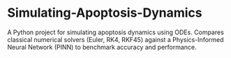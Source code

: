 # Simulating-Apoptosis-Dynamics
A Python project for simulating apoptosis dynamics using ODEs. Compares classical numerical solvers (Euler, RK4, RKF45) against a Physics-Informed Neural Network (PINN) to benchmark accuracy and performance.
